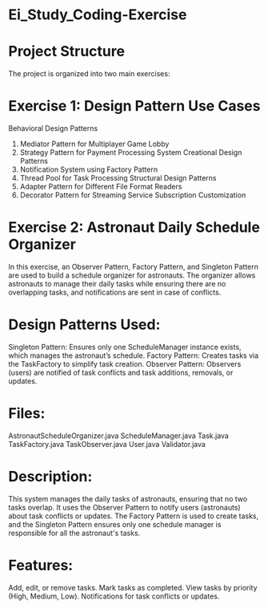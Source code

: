 # Ei_Study_Coding-Exercise
# Project Structure
The project is organized into two main exercises:

# Exercise 1: Design Pattern Use Cases
Behavioral Design Patterns
1. Mediator Pattern for Multiplayer Game Lobby
2. Strategy Pattern for Payment Processing System
Creational Design Patterns
1. Notification System using Factory Pattern
2. Thread Pool for Task Processing
Structural Design Patterns
1. Adapter Pattern for Different File Format Readers
2. Decorator Pattern for Streaming Service Subscription Customization

# Exercise 2: Astronaut Daily Schedule Organizer
In this exercise, an Observer Pattern, Factory Pattern, and Singleton Pattern are used to build a schedule organizer for astronauts. The organizer allows astronauts to manage their daily tasks while ensuring there are no overlapping tasks, and notifications are sent in case of conflicts.

# Design Patterns Used:
Singleton Pattern: Ensures only one ScheduleManager instance exists, which manages the astronaut’s schedule.
Factory Pattern: Creates tasks via the TaskFactory to simplify task creation.
Observer Pattern: Observers (users) are notified of task conflicts and task additions, removals, or updates.
# Files:
AstronautScheduleOrganizer.java
ScheduleManager.java
Task.java
TaskFactory.java
TaskObserver.java
User.java
Validator.java
# Description:
This system manages the daily tasks of astronauts, ensuring that no two tasks overlap. It uses the Observer Pattern to notify users (astronauts) about task conflicts or updates. The Factory Pattern is used to create tasks, and the Singleton Pattern ensures only one schedule manager is responsible for all the astronaut's tasks.

# Features:
Add, edit, or remove tasks.
Mark tasks as completed.
View tasks by priority (High, Medium, Low).
Notifications for task conflicts or updates.

